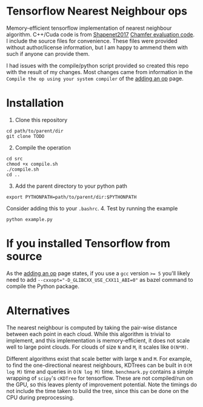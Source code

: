 # Tensorflow Nearest Neighbour ops
Memory-efficient tensorflow implementation of nearest neighbour algorithm. C++/Cuda code is from [Shapenet2017](https://shapenet.cs.stanford.edu/iccv17/) [Chamfer evaluation code](https://shapenet.cs.stanford.edu/iccv17/recon3d/Chamfer.zip). I include the source files for convenience. These files were provided without author/license information, but I am happy to ammend them with such if anyone can provide them.

I had issues with the compile/python script provided so created this repo with the result of my changes. Most changes came from information in the `Compile the op using your system compiler` of the [adding an op](https://www.tensorflow.org/extend/adding_an_op) page.

# Installation
1. Clone this repository
```
cd path/to/parent/dir
git clone TODO
```
2. Compile the operation
```
cd src
chmod +x compile.sh
./compile.sh
cd ..
```
3. Add the parent directory to your python path
```
export PYTHONPATH=path/to/parent/dir:$PYTHONPATH
```
Consider adding this to your `.bashrc`.
4. Test by running the example
```
python example.py
```

# If you installed Tensorflow from source
As the [adding an op](https://www.tensorflow.org/extend/adding_an_op) page states, if you use a `gcc` version `>= 5` you'll likely need to add `--cxxopt="-D_GLIBCXX_USE_CXX11_ABI=0"` as bazel command to compile the Python package.

# Alternatives
The nearest neighbour is computed by taking the pair-wise distance between each point in each cloud. While this algorithm is trivial to implement, and this implementation is memory-efficient, it does not scale well to large point clouds. For clouds of size `N` and `M`, it scales like `O(N*M)`.

Different algorithms exist that scale better with large `N` and `M`. For example, to find the one-directional nearest neighbours, KDTrees can be built in `O(M log M)` time and queries in `O(N log M)` time. `benchmark.py` contains a simple wrapping of `scipy`'s `cKDTree` for tensorflow. These are not compiled/run on the GPU, so this leaves plenty of improvement potential. Note the timings do not include the time taken to build the tree, since this can be done on the CPU during preprocessing.
